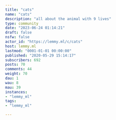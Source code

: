 ```yaml
---
title: "cats" 
name: "cats"
description: "all about the animal with 9 lives"
type: community
date: "2023-06-24 01:14:21"
draft: false
nsfw: false
actor_id: "https://lemmy.ml/c/cats"
host: lemmy.ml
lastmod: "0001-01-01 00:00:00"
published: "2020-05-29 15:14:17"
subscribers: 692
posts: 70
comments: 44
weight: 70
dau: 1
wau: 8
mau: 39
instances:
- "lemmy_ml"
tags: 
- "lemmy_ml"

---
```

